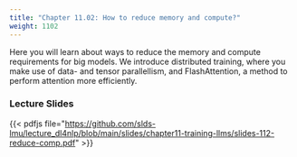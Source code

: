 ```yaml
---
title: "Chapter 11.02: How to reduce memory and compute?" 
weight: 1102
---
```


Here you will learn about ways to reduce the memory and compute requirements for big models. We introduce distributed training, where you make use of data- and tensor parallellism, and FlashAttention, a method to perform attention more efficiently.

<!--more-->

### Lecture Slides 

{{< pdfjs file="https://github.com/slds-lmu/lecture_dl4nlp/blob/main/slides/chapter11-training-llms/slides-112-reduce-comp.pdf" >}}